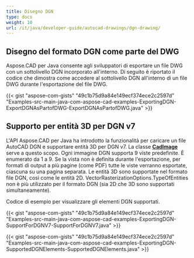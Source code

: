 ```yaml
---
title: Disegno DGN
type: docs
weight: 10
url: /it/java/developer-guide/autocad-drawings/dgn-drawing/
---
```


## **Disegno del formato DGN come parte del DWG**

Aspose.CAD per Java consente agli sviluppatori di esportare un file DWG con un sottolivello DGN incorporato all'interno. Di seguito è riportato il codice che dimostra come accedere al sottolivello DGN all'interno di un file DWG durante l'esportazione del file DWG.

{{< gist "aspose-com-gists" "49c1b75d9a84e149ecf374ece2c2597d" "Examples-src-main-java-com-aspose-cad-examples-ExportingDGN-ExportDGNAsPartofDWG-ExportDGNAsPartofDWG.java" >}}

## **Supporto per entità 3D per DGN v7**

L'API Aspose.CAD per Java ha introdotto la funzionalità per caricare un file AutoCAD DGN e supportare entità 3D per DGN v7. La classe [**CadImage**](https://reference.aspose.com/cad/java/com.aspose.cad.fileformats.cad/CadImage) serve a questo scopo. Ogni immagine DGN supporta 9 viste predefinite. È enumerato da 1 a 9. Se la vista non è definita durante l'esportazione, per formati di output a più pagine (come PDF) tutte le viste verranno esportate, ciascuna su una pagina separata. Le entità 3D sono supportate nel formato file DGN, così come le entità 2D. 
VectorRasterizationOptions.TypeOfEntities non è più utilizzato per il formato DGN (sia 2D che 3D sono supportati simultaneamente).

Codice di esempio per visualizzare gli elementi DGN supportati.

{{< gist "aspose-com-gists" "49c1b75d9a84e149ecf374ece2c2597d" "Examples-src-main-java-com-aspose-cad-examples-ExportingDGN-SupportForDGNV7-SupportForDGNV7.java" >}}

{{< gist "aspose-com-gists" "49c1b75d9a84e149ecf374ece2c2597d" "Examples-src-main-java-com-aspose-cad-examples-ExportingDGN-SupportedDGNElements-SupportedDGNElements.java" >}}
